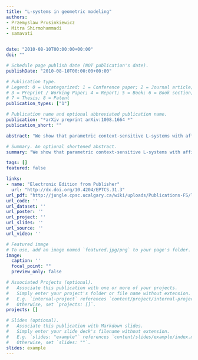 ```yaml
---
title: "L-systems in geometric modeling"
authors:
- Przemyslaw Prusinkiewicz
- Mitra Shirmohammadi
- samavati


date: "2010-08-10T00:00:00+00:00"
doi: ""

# Schedule page publish date (NOT publication's date).
publishDate: "2010-08-10T00:00:00+00:00"

# Publication type.
# Legend: 0 = Uncategorized; 1 = Conference paper; 2 = Journal article;
# 3 = Preprint / Working Paper; 4 = Report; 5 = Book; 6 = Book section;
# 7 = Thesis; 8 = Patent
publication_types: ["1"]

# Publication name and optional abbreviated publication name.
publication: "*arXiv preprint arXiv:1008.1664 *"
publication_short: ""

abstract: "We show that parametric context-sensitive L-systems with affine geometry interpretation provide a succinct description of some of the most fundamental algorithms of geometric modeling of curves. Examples include the Lane-Riesenfeld algorithm for generating B-splines, the de Casteljau algorithm for generating Bezier curves, and their extensions to rational curves. Our results generalize the previously reported geometric-modeling applications of L-systems, which were limited to subdivision curves."

# Summary. An optional shortened abstract.
summary: "We show that parametric context-sensitive L-systems with affine geometry interpretation provide a succinct description of some of the most fundamental algorithms of geometric modeling of curves. Examples include the Lane-Riesenfeld algorithm for generating B-splines, the de Casteljau algorithm for generating Bezier curves, and their extensions to rational curves. Our results generalize the previously reported geometric-modeling applications of L-systems, which were limited to subdivision curves...."

tags: []
featured: false

links:
- name: "Electronic Edition from Publisher"
  url: "http://dx.doi.org/10.4204/EPTCS.31.3"
url_pdf: "http://jungle.cpsc.ucalgary.ca/wiki/uploads/Publications-FS/l-systems-dcfs2010-prusinkiewicz.pdf"
url_code: ''
url_dataset: ''
url_poster: ''
url_project: ''
url_slides: ''
url_source: ''
url_video: ''

# Featured image
# To use, add an image named `featured.jpg/png` to your page's folder. 
image:
  caption: ''
  focal_point: ""
  preview_only: false

# Associated Projects (optional).
#   Associate this publication with one or more of your projects.
#   Simply enter your project's folder or file name without extension.
#   E.g. `internal-project` references `content/project/internal-project/index.md`.
#   Otherwise, set `projects: []`.
projects: []

# Slides (optional).
#   Associate this publication with Markdown slides.
#   Simply enter your slide deck's filename without extension.
#   E.g. `slides: "example"` references `content/slides/example/index.md`.
#   Otherwise, set `slides: ""`.
slides: example
---
```

